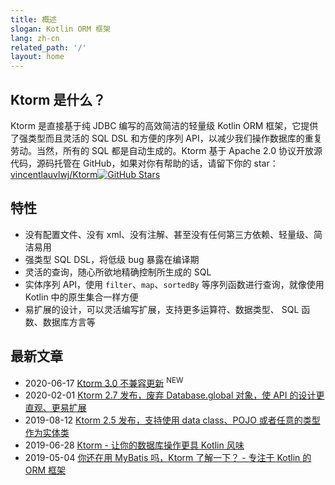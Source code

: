 ```yaml
---
title: 概述
slogan: Kotlin ORM 框架
lang: zh-cn
related_path: '/'
layout: home
---
```


## Ktorm 是什么？

Ktorm 是直接基于纯 JDBC 编写的高效简洁的轻量级 Kotlin ORM 框架，它提供了强类型而且灵活的 SQL DSL 和方便的序列 API，以减少我们操作数据库的重复劳动。当然，所有的 SQL 都是自动生成的。Ktorm 基于 Apache 2.0 协议开放源代码，源码托管在 GitHub，如果对你有帮助的话，请留下你的 star：[vincentlauvlwj/Ktorm](https://github.com/vincentlauvlwj/Ktorm)[![GitHub Stars](https://img.shields.io/github/stars/vincentlauvlwj/Ktorm.svg?style=social)](https://github.com/vincentlauvlwj/Ktorm/stargazers)

## 特性

- 没有配置文件、没有 xml、没有注解、甚至没有任何第三方依赖、轻量级、简洁易用
- 强类型 SQL DSL，将低级 bug 暴露在编译期
- 灵活的查询，随心所欲地精确控制所生成的 SQL
- 实体序列 API，使用 `filter`、`map`、`sortedBy` 等序列函数进行查询，就像使用 Kotlin 中的原生集合一样方便
- 易扩展的设计，可以灵活编写扩展，支持更多运算符、数据类型、 SQL 函数、数据库方言等

## 最新文章

- 2020-06-17 [Ktorm 3.0 不兼容更新](/zh-cn/break-changes-in-ktorm-3.0.html) <sup class="new-icon">NEW</sup>
- 2020-02-01 [Ktorm 2.7 发布，废弃 Database.global 对象，使 API 的设计更直观、更易扩展](/zh-cn/about-deprecating-database-global.html)
- 2019-08-12 [Ktorm 2.5 发布，支持使用 data class、POJO 或者任意的类型作为实体类](/zh-cn/define-entities-as-any-kind-of-classes.html)
- 2019-06-28 [Ktorm - 让你的数据库操作更具 Kotlin 风味](https://www.liuwj.me/posts/ktorm-write-database-operations-in-kotlin-style/)
- 2019-05-04 [你还在用 MyBatis 吗，Ktorm 了解一下？ - 专注于 Kotlin 的 ORM 框架](https://www.liuwj.me/posts/ktorm-introduction/)
